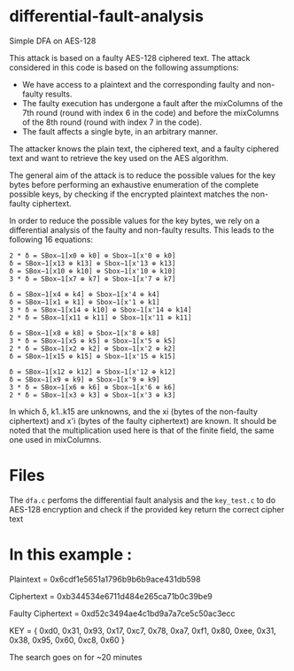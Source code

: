 # differential-fault-analysis
Simple DFA on AES-128

This attack is based on a faulty AES-128 ciphered text.
The attack considered in this code is based on the following assumptions:
- We have access to a plaintext and the corresponding faulty and non-faulty results.
- The faulty execution has undergone a fault after the mixColumns of the 7th round (round with index 6 in the code) and before the mixColumns of the 8th round (round with index 7 in the code).
- The fault affects a single byte, in an arbitrary manner.

The attacker knows the plain text, the ciphered text, and a faulty ciphered text and want to retrieve the key used on the AES algorithm.

The general aim of the attack is to reduce the possible values for the key bytes before performing an exhaustive enumeration of the complete possible keys, by checking if the encrypted plaintext matches the non-faulty ciphertext.

In order to reduce the possible values for the key bytes, we rely on a differential analysis of the faulty and non-faulty results. This leads to the following 16 equations:

```
2 * δ = SBox−1[x0 ⊕ k0] ⊕ Sbox−1[x'0 ⊕ k0]
δ = SBox−1[x13 ⊕ k13] ⊕ Sbox−1[x'13 ⊕ k13]
δ = SBox−1[x10 ⊕ k10] ⊕ Sbox−1[x'10 ⊕ k10]
3 * δ = SBox−1[x7 ⊕ k7] ⊕ Sbox−1[x'7 ⊕ k7]

δ = SBox−1[x4 ⊕ k4] ⊕ Sbox−1[x'4 ⊕ k4]
δ = SBox−1[x1 ⊕ k1] ⊕ Sbox−1[x'1 ⊕ k1]
3 * δ = SBox−1[x14 ⊕ k10] ⊕ Sbox−1[x'14 ⊕ k14]
2 * δ = SBox−1[x11 ⊕ k11] ⊕ Sbox−1[x'11 ⊕ k11]

δ = SBox−1[x8 ⊕ k8] ⊕ Sbox−1[x'8 ⊕ k8]
3 * δ = SBox−1[x5 ⊕ k5] ⊕ Sbox−1[x'5 ⊕ k5]
2 * δ = SBox−1[x2 ⊕ k2] ⊕ Sbox−1[x'2 ⊕ k2]
δ = SBox−1[x15 ⊕ k15] ⊕ Sbox−1[x'15 ⊕ k15]

δ = SBox−1[x12 ⊕ k12] ⊕ Sbox−1[x'12 ⊕ k12]
δ = SBox−1[x9 ⊕ k9] ⊕ Sbox−1[x'9 ⊕ k9]
3 * δ = SBox−1[x6 ⊕ k6] ⊕ Sbox−1[x'6 ⊕ k6]
2 * δ = SBox−1[x3 ⊕ k3] ⊕ Sbox−1[x'3 ⊕ k3]
```
In which δ, k1..k15 are unknowns, and the xi (bytes of the non-faulty ciphertext) and x'i (bytes of the faulty ciphertext) are known. It should be noted that the multiplication used here is that of the finite field, the same one used in mixColumns.

# Files 
The ```dfa.c``` perfoms the differential fault analysis and the ```key_test.c``` to do AES-128 encryption and check if the provided key return the correct cipher text

# In this example :
Plaintext = 0x6cdf1e5651a1796b9b6b9ace431db598

Ciphertext = 0xb344534e6711d484e265ca71b0c39be9

Faulty Ciphertext = 0xd52c3494ae4c1bd9a7a7ce5c50ac3ecc

KEY = { 0xd0, 0x31, 0x93, 0x17, 0xc7, 0x78, 0xa7, 0xf1, 0x80, 0xee, 0x31, 0x38, 0x95, 0x60, 0xc8, 0x60 }

The search goes on for ~20 minutes
